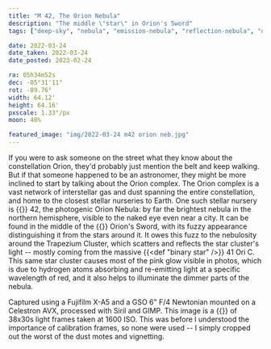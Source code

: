 ```yaml
---
title: "M 42, The Orion Nebula"
description: "The middle \"star\" in Orion's Sword"
tags: ["deep-sky", "nebula", "emission-nebula", "reflection-nebula", "diffuse-nebula", "messier-object"]

date: 2022-03-24
date_taken: 2022-03-24
date_posted: 2023-02-24

ra: 05h34m52s
dec: -05°31'11"
rot: -89.76°
width: 64.12'
height: 64.16'
pxscale: 1.33"/px
moon: 48%

featured_image: "img/2022-03-24 m42 orion neb.jpg"
---
```


If you were to ask someone on the street what they know about the constellation Orion, they'd probably just mention the belt and keep walking. But if that someone happened to be an astronomer, they might be more inclined to start by talking about the Orion complex. The Orion complex is a vast network of interstellar gas and dust spanning the entire constellation, and home to the closest stellar nurseries to Earth. One such stellar nursery is {{<def M />}} 42, the photogenic Orion Nebula: by far the brightest nebula in the northern hemisphere, visible to the naked eye even near a city. It can be found in the middle of the {{<def asterism />}} Orion's Sword, with its fuzzy appearance distinguishing it from the stars around it. It owes this fuzz to the nebulosity around the Trapezium Cluster, which scatters and reflects the star cluster's light -- mostly coming from the massive {{<def "binary star" />}} 41 Ori C. This same star cluster causes most of the pink glow visible in photos, which is due to hydrogen atoms absorbing and re-emitting light at a specific wavelength of red, and it also helps to illuminate the dimmer parts of the nebula.

Captured using a Fujifilm X-A5 and a GSO 6" F/4 Newtonian mounted on a Celestron AVX, processed with Siril and GIMP. This image is a {{<def stack />}} of 38x30s light frames taken at 1600 ISO. This was before I understood the importance of calibration frames, so none were used -- I simply cropped out the worst of the dust motes and vignetting.